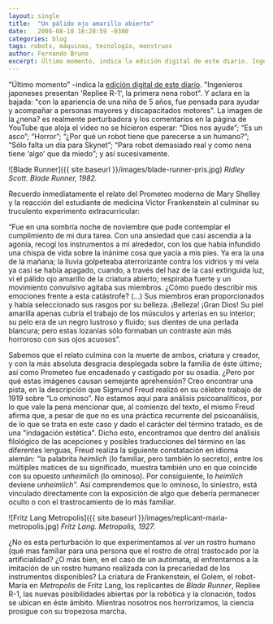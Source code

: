 ```yaml
---
layout: single
title:  "Un pálido ojo amarillo abierto"
date:   2008-08-10 16:28:59 -0300
categories: blog
tags: robots, máquinas, tecnología, monstruos
author: Fernando Bruno
excerpt: Último momento, indica la edición digital de este diario. Ingenieros japoneses presentan 'Repliee R-1', la primera nena robot, que con la apariencia de una niña de 5 años, fue pensada para ayudar y acompañar a personas mayores y discapacitados motores. La imagen de la ¿nena? es realmente perturbadora y los comentarios en la página de YouTube que aloja el video no se hicieron esperarRecuerdo inmediatamente el relato del Prometeo moderno de Mary Shelley y la reacción del estudiante de medicina Victor Frankenstein al culminar su truculento experimento extracurricular.
---
```


"Último momento" –indica la [edición digital de este diario](http://www.clarin.com/diario/2008/10/07/um/m-01776450.htm). "Ingenieros japoneses presentan 'Repliee R-1', la primera nena robot". Y aclara en la bajada: "con la apariencia de una niña de 5 años, fue pensada para ayudar y acompañar a personas mayores y discapacitados motores". La imagen de la ¿nena? es realmente perturbadora y los comentarios en la página de YouTube que aloja el video no se hicieron esperar: “Dios nos ayude”; “Es un asco”; “Horror”; “¿Por qué un robot tiene que parecerse a un humano?”; “Sólo falta un día para Skynet”; “Para robot demasiado real y como nena tiene ‘algo’ que da miedo”; y así sucesivamente.

![Blade Runner]({{ site.baseurl }}/images/blade-runner-pris.jpg)
_Ridley Scott. Blade Runner, 1982._

Recuerdo inmediatamente el relato del Prometeo moderno de Mary Shelley y la reacción del estudiante de medicina Victor Frankenstein al culminar su truculento experimento extracurricular:

“Fue en una sombría noche de noviembre que pude contemplar el cumplimiento de mi dura tarea. Con una ansiedad que casi ascendía a la agonía, recogí los instrumentos a mi alrededor, con los que había infundido una chispa de vida sobre la inánime cosa que yacía a mis pies. Ya era la una de la mañana; la lluvia golpeteaba aterrorizante contra los vidrios y mi vela ya casi se había apagado, cuando, a través del haz de la casi extinguida luz, vi el pálido ojo amarillo de la criatura abierto; respiraba fuerte y un movimiento convulsivo agitaba sus miembros. ¿Cómo puedo describir mis emociones frente a esta catástrofe? (…) Sus miembros eran proporcionados y había seleccionado sus rasgos por su belleza. ¡Belleza! ¡Gran Dios! Su piel amarilla apenas cubría el trabajo de los músculos y arterias en su interior; su pelo era de un negro lustroso y fluido; sus dientes de una perlada blancura; pero estas lozanías sólo formaban un contraste aún más horroroso con sus ojos acuosos”.

Sabemos que el relato culmina con la muerte de ambos, criatura y creador, y con la más absoluta desgracia desplegada sobre la familia de éste último; así como Prometeo fue encadenado y castigado por su osadía. ¿Pero por qué estas imágenes causan semejante aprehensión? Creo encontrar una pista, en la descripción que Sigmund Freud realizó en su célebre trabajo de 1919 sobre “Lo ominoso”. No estamos aquí para análisis psicoanalíticos, por lo que vale la pena mencionar que, al comienzo del texto, el mismo Freud afirma que, a pesar de que no es una práctica recurrente del psicoanálisis, de lo que se trata en este caso y dado el carácter del término tratado, es de una "indagación estética". Dicho esto, encontramos que dentro del análisis filológico de las acepciones y posibles traducciones del término en las diferentes lenguas, Freud realiza la siguiente constatación en idioma alemán: “la palabrita _heimlich_ (lo familiar, pero también lo secreto), entre los múltiples matices de su significado, muestra también uno en que coincide con su opuesto _unheimlich_ (lo ominoso). Por consiguiente, lo _heimlich_ deviene _unheimlich_”. Así comprendemos que lo ominoso, lo siniestro, está vinculado directamente con la exposición de algo que debería permanecer oculto o con el trastrocamiento de lo más familiar.

![Fritz Lang Metropolis]({{ site.baseurl }}/images/replicant-maria-metropolis.jpg)
*Fritz Lang. Metropolis, 1927.*

¿No es esta perturbación lo que experimentamos al ver un rostro humano (qué mas familiar para una persona que el rostro de otra) trastocado por la artificialidad? ¿O más bien, en el caso de un autómata, al enfrentarnos a la imitación de un rostro humano realizada con la precariedad de los instrumentos disponibles? La criatura de Frankenstein, el Golem, el robot-María en _Metropolis_ de Fritz Lang, los replicantes de _Blade Runner_, Repliee R-1, las nuevas posibilidades abiertas por la robótica y la clonación, todos se ubican en éste ámbito. Mientras nosotros nos horrorizamos, la ciencia prosigue con su tropezosa marcha.
